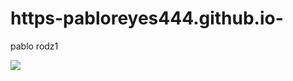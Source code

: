 # https-pabloreyes444.github.io-
pablo rodz1

![](https://github.com/pablorodz1/https-pabloreyes444.github.io-/tree/main/imagene)
